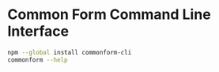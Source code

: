 Common Form Command Line Interface
==================================

```bash
npm --global install commonform-cli
commonform --help
```
